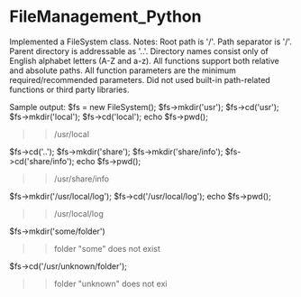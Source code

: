 # FileManagement_Python

Implemented a FileSystem class.
Notes:
Root path is '/'.
Path separator is '/'.
Parent directory is addressable as '..'.
Directory names consist only of English alphabet letters (A-Z and a-z).
All functions support both relative and absolute paths.
All function parameters are the minimum required/recommended parameters.
Did not used built-in path-related functions or third party libraries.


Sample output:
$fs = new FileSystem(); 
$fs->mkdir('usr'); 
$fs->cd('usr'); 
$fs->mkdir('local'); 
$fs->cd('local'); 
echo $fs->pwd(); 
 
>> /usr/local 
 
$fs->cd('..'); 
$fs->mkdir('share'); 
$fs->mkdir('share/info'); 
$fs->cd('share/info'); 
echo $fs->pwd(); 
 
>> /usr/share/info 
 
$fs->mkdir('/usr/local/log'); 
$fs->cd('/usr/local/log'); 
echo $fs->pwd(); 
 
>> /usr/local/log 
 
$fs->mkdir('some/folder') 
 
>> folder "some" does not exist 
 
$fs->cd('/usr/unknown/folder'); 
 
>> folder "unknown" does not exi
